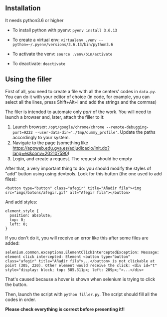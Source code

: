 ## Installation

It needs python3.6 or higher

- To install python with pyenv: `pyenv install 3.6.13`

- To create a virtual env: `virtualenv .venv --python=~/.pyenv/versions/3.6.13/bin/python3.6`
- To activate the venv: `source .venv/bin/activate`
- To deactivate: `deactivate`

## Using the filler

First of all, you need to create a file with all the centers' codes in `data.py`.
You can do it with your editor of choice (in code, for example, you can select
all the lines, press Shift+Alt+I and add the strings and the commas)

The filer is intended to automate only *part* of the work. You will need to launch
a browser and, later, attach the filler to it:

1) Launch browser:
`/opt/google/chrome/chrome --remote-debugging-port=9222 --user-data-dir='./tmp/dummy_profile'`. Update the paths accordingly to your system.
2) Navigate to the page (something like https://appweb.edu.gva.es/adjudicacio/init.do?lang=es&conv=202107590)
3) Login, and create a request. The request should be empty

After that, a very important thing to do: you should modify the styles of "add" button
using using devtools. Look for this button (the one used to add files):
```
<button type="button" class="afegir" title="Añadir fila"><img src="imgs/botons/afegir.gif" alt="Afegir fila"></button>
```
And add styles:
```
element.style {
  position: absolute;
  top: 0;
  left: 0;
}
```

If you don't do it, you will receive an error like this after some files are added:
```
selenium.common.exceptions.ElementClickInterceptedException: Message: element click intercepted: Element <button type="button" class="afegir" title="Añadir fila">...</button> is not clickable at point (305, 220). Other element would receive the click: <div id="t" style="display: block; top: 585.311px; left: 289px;">...</div>
```
That's caused because a hover is shown when selenium is trying to click the button.


Then, launch the script with `python filler.py`. The script should fill all the
codes in order.

**Please check everything is correct before presenting it!!**
